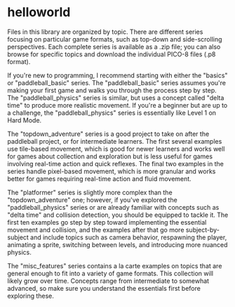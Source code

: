 # helloworld
Files in this library are organized by topic. There are different series focusing on particular game formats, such as top-down and side-scrolling perspectives. Each complete series is available as a .zip file; you can also browse for specific topics and download the individual PICO-8 files (.p8 format).

If you're new to programming, I recommend starting with either the "basics" or "paddleball_basic" series. The "paddleball_basic" series assumes you're making your first game and walks you through the process step by step. The "paddleball_physics" series is similar, but uses a concept called "delta time" to produce more realistic movement. If you're a beginner but are up to a challenge, the "paddleball_physics" series is essentially like Level 1 on Hard Mode.

The "topdown_adventure" series is a good project to take on after the paddleball project, or for intermediate learners. The first several examples use tile-based movement, which is good for newer learners and works well for games about collection and exploration but is less useful for games involving real-time action and quick reflexes. The final two examples in the series handle pixel-based movement, which is more granular and works better for games requiring real-time action and fluid movement.

The "platformer" series is slightly more complex than the "topdown_adventure" one; however, if you've explored the "paddleball_physics" series or are already familiar with concepts such as "delta time" and collision detection, you should be equipped to tackle it. The first ten examples go step by step toward implementing the essential movement and collision, and the examples after that go more subject-by-subject and include topics such as camera behavior, respawning the player, animating a sprite, switching between levels, and introducing more nuanced physics.

The "misc_features" series contains a la carte examples on topics that are general enough to fit into a variety of game formats. This collection will likely grow over time. Concepts range from intermediate to somewhat advanced, so make sure you understand the essentials first before exploring these.
